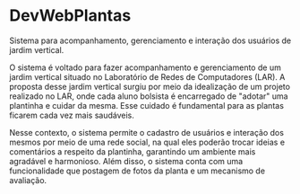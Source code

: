 # DevWebPlantas
Sistema para acompanhamento, gerenciamento e interação dos usuários de jardim vertical. 

O sistema é voltado para fazer acompanhamento e gerenciamento de um jardim vertical situado no Laboratório de Redes de Computadores (LAR).
A proposta desse jardim vertical surgiu por meio da idealização de um projeto realizado no LAR, onde cada aluno bolsista é encarregado de "adotar" uma plantinha e cuidar da mesma. Esse cuidado é fundamental para as plantas ficarem cada vez mais saudáveis. 

Nesse contexto, o sistema permite o cadastro de usuários e interação dos mesmos por meio de uma rede social, na qual eles poderão trocar ideias e comentários a respeito da plantinha, garantindo um ambiente mais agradável e harmonioso. Além disso, o sistema conta com uma funcionalidade que postagem de fotos da planta e um mecanismo de avaliação.    
 

